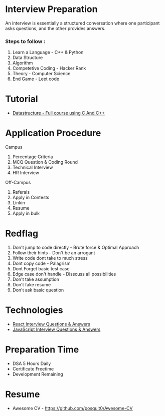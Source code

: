 # Interview Preparation

An interview is essentially a structured conversation where one participant asks questions, and the other provides answers.

### Steps to follow :

1. Learn a Language - C++ & Python
2. Data Structure 
3. Algorithm
4. Competetive Coding - Hacker Rank
5. Theory - Computer Science
6. End Game - Leet code

# Tutorial 
- [Datastructure - Full course using C And C++](https://youtu.be/B31LgI4Y4DQ)
# Application Procedure

Campus

1. Percentage Criteria
2. MCQ Question & Coding Round
3. Technical Interview
4. HR Interview

Off-Campus

1. Referals
2. Apply in Contests
3. Linkin
4. Resume
5. Apply in bulk

# Redflag

1. Don't jump to code directly - Brute force & Optimal Approach
2. Follow their hints - Don't be an arrogant
3. Write code dont take to much stress
4. Dont copy code - Palagrism
5. Dont Forget basic test case
6. Edge case don't handle - Disscuss all possibilities
7. Don't take assumption
8. Don't fake resume
9. Don't ask basic question

# Technologies
- [React Interview Questions & Answers](https://github.com/sudheerj/reactjs-interview-questions)
- [JavaScript Interview Questions & Answers](https://github.com/Amarjit-ph/javascript-interview-questions)

# Preparation Time
- DSA 5 Hours Daily
- Certificate Freetime
- Development Remaining 

# Resume 
- Awesome CV - https://github.com/posquit0/Awesome-CV

